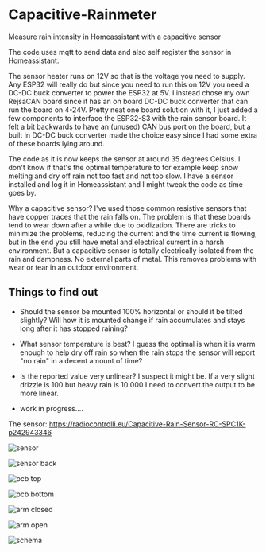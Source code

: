 # Capacitive-Rainmeter
Measure rain intensity in Homeassistant with a capacitive sensor 

The code uses mqtt to send data and also self register the sensor in Homeassistant. 

The sensor heater runs on 12V so that is the voltage you need to supply. Any ESP32 will really do but since you need to run this on 12V you need a DC-DC buck converter to power the ESP32 at 5V.  I instead chose my own RejsaCAN board since it has an on board DC-DC buck converter that can run the board on 4-24V. Pretty neat one board solution with it, I just added a few components to interface the ESP32-S3 with the rain sensor board. It felt a bit backwards to have an (unused) CAN bus port on the board, but a built in DC-DC buck converter made the choice easy since I had some extra of these boards lying around.

The code as it is now keeps the sensor at around 35 degrees Celsius. I don't know if that's the optimal temperature to for example keep snow melting and dry off rain not too fast and not too slow. I have a sensor installed and log it in Homeassistant and I might tweak the code as time goes by.

Why a capacitive sensor? I've used those common resistive sensors that have copper traces that the rain falls on. The problem is that these boards tend to wear down after a while due to oxidization. There are tricks to minimize the problems, reducing the current and the time current is flowing, but in the end you still have metal and electrical current in a harsh environment. But a capacitive sensor is totally electrically isolated from the rain and dampness. No external parts of metal. This removes problems with wear or tear in an outdoor environment.   

## Things to find out

- Should the sensor be mounted 100% horizontal or should it be tilted slightly? Will how it is mounted change if rain accumulates and stays long after it has stopped raining?

- What sensor temperature is best? I guess the optimal is when it is warm enough to help dry off rain so when the rain stops the sensor will report "no rain" in a decent amount of time?

- Is the reported value very unlinear? I suspect it might be. If a very slight drizzle is 100 but heavy rain is 10 000 I need to convert the output to be more linear.

- work in progress....


The sensor:
https://radiocontrolli.eu/Capacitive-Rain-Sensor-RC-SPC1K-p242943346

![sensor](https://github.com/MagnusThome/Capacitive-Rainmeter/assets/32169384/523c88bf-ae12-401c-bdff-ebb91b518667)

![sensor back](https://github.com/MagnusThome/Capacitive-Rainmeter/assets/32169384/43c9af0f-6f9f-44c0-93ee-2d97a060bb8d)

![pcb top](https://github.com/MagnusThome/Capacitive-Rainmeter/assets/32169384/10883a02-48e6-4aa7-8237-53d67ebee8c7)

![pcb bottom](https://github.com/MagnusThome/Capacitive-Rainmeter/assets/32169384/f8bb0217-bba8-4e76-8d42-76a1d8737b4e)

![arm closed](https://github.com/MagnusThome/Capacitive-Rainmeter/assets/32169384/fd34311f-c391-4b5f-9df3-93f9d417c394)

![arm open](https://github.com/MagnusThome/Capacitive-Rainmeter/assets/32169384/7e2d9be2-ed48-42fb-946f-4e2924a92be1)

![schema](https://github.com/MagnusThome/Capacitive-Rainmeter/assets/32169384/2cf65521-ba4e-4b0e-887e-84a0da4d858c)
